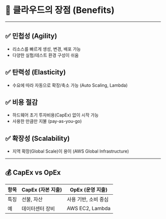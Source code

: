 # 🌟 클라우드의 장점 (Benefits)

---

## ✅ 민첩성 (Agility)
- 리소스를 빠르게 생성, 변경, 배포 가능
- 다양한 실험/테스트 환경 구성이 쉬움

## ✅ 탄력성 (Elasticity)

- 수요에 따라 자동으로 확장/축소 가능 (Auto Scaling, Lambda)

## ✅ 비용 절감

- 하드웨어 초기 투자비용(CapEx) 없이 시작 가능
- 사용한 만큼만 지불 (pay-as-you-go)

## ✅ 확장성 (Scalability)

- 지역 확장(Global Scale)이 용이 (AWS Global Infrastructure)

---

## 💰 CapEx vs OpEx

| 항목 | CapEx (자본 지출) | OpEx (운영 지출) |
|------|-------------------|------------------|
| 특징 | 선불, 자산 | 사용 기반, 소비 중심 |
| 예 | 데이터센터 장비 | AWS EC2, Lambda |
